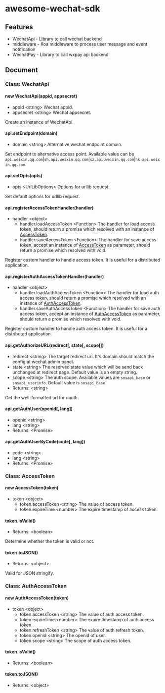 # awesome-wechat-sdk

## Features
  - WechatApi - Library to call wechat backend
  - middleware - Koa middleware to process user message and event notification
  - WechatPay - Library to call wxpay api backend

## Document

### Class: WechatApi

#### new WechatApi(appid, appsecret)
  - appid &lt;string&gt; Wechat appid.
  - appsecret &lt;string&gt; Wechat appsecret.

Create an instance of WechatApi.

#### api.setEndpoint(domain)
  - domain &lt;string&gt; Alternative wechat endpoint domain.

Set endpoint to alternative access point. Available value can be `api.weixin.qq.com`|`sh.api.weixin.qq.com`|`sz.api.weixin.qq.com`|`hk.api.weixin.qq.com`.

#### api.setOpts(opts)
  - opts &lt;UrlLibOptions&gt; Options for urllib request.

Set default options for urllib request.

#### api.registerAccessTokenHandler(handler)
  - handler &lt;object&gt;
    - handler.loadAccessToken &lt;Function&gt; The handler for load access token, should return a promise which resolved with an instance of [AccessToken](#class-accesstoken).
    - handler.saveAccessToken &lt;Function&gt; The handler for save access token, accept an instance of [AccessToken](#class-accesstoken) as parameter, should return a promise which resolved with void.

Register custom handler to handle access token. It is useful for a distributed application.

#### api.registerAuthAccessTokenHandler(handler)
  - handler &lt;object&gt;
    - handler.loadAuthAccessToken &lt;Function&gt; The handler for load auth access token, should return a promise which resolved with an instance of [AuthAccessToken](#class-authaccesstoken).
    - handler.saveAuthAccessToken &lt;Function&gt; The handler for save auth access token, accept an instance of [AuthAccessToken](#class-authaccesstoken) as parameter, should return a promise which resolved with void.

Register custom handler to handle auth access token. It is useful for a distributed application.

#### api.getAuthorizeURL(redirect[, state[, scope]])
  - redirect &lt;string&gt; The target redirect uri. It's domain should match the config at wechat admin panel.
  - state &lt;string&gt; The reserved state value which will be send back unchanged at redirect page. Default value is an empty string.
  - scope &lt;string&gt; The auth scope. Available values are `snsapi_base` or `snsapi_userinfo`. Default value is `snsapi_base`
  - Returns: &lt;string&gt;

Get the well-formatted url for oauth.

#### api.getAuthUser(openid[, lang])
  - openid &lt;string&gt;
  - lang &lt;string&gt;
  - Returns: &lt;Promise&gt;

#### api.getAuthUserByCode(code[, lang])
  - code &lt;string&gt;
  - lang &lt;string&gt;
  - Returns: &lt;Promise&gt;

### Class: AccessToken

#### new AccessToken(token)
  - token &lt;object&gt;
    - token.accessToken &lt;string&gt; The value of access token.
    - token.expireTime &lt;number&gt; The expire timestamp of access token.

#### token.isValid()
  - Returns: &lt;boolean&gt;

Determine whether the token is valid or not.

#### token.toJSON()
  - Returns: &lt;object&gt;

Valid for JSON stringify.

### Class: AuthAccessToken

#### new AuthAccessToken(token)
  - token &lt;object&gt;
    - token.accessToken &lt;string&gt; The value of auth access token.
    - token.expireTime &lt;number&gt; The expire timestamp of auth access token.
    - token.refreshToken &lt;string&gt; The value of auth refresh token.
    - token.openid &lt;string&gt; The openid of user.
    - token.scope &lt;string&gt; The scope of auth access token.

#### token.isValid()
  - Returns: &lt;boolean&gt;

#### token.toJSON()
  - Returns: &lt;object&gt;




